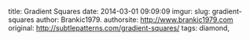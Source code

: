title: Gradient Squares
date: 2014-03-01 09:09:09
imgur: 
slug: gradient-squares
author: Brankic1979.
authorsite: http://www.brankic1979.com
original: http://subtlepatterns.com/gradient-squares/
tags: diamond,
